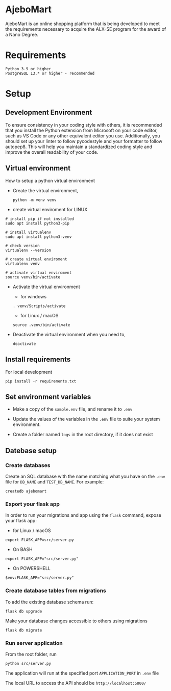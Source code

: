 # AjeboMart

AjeboMart is an online shopping platform that is being developed to meet the requirements necessary to acquire the ALX-SE program for the award of a Nano Degree.

# Requirements

```
Python 3.9 or higher
PostgreSQL 13.* or higher - recommended
```

# Setup

## Development Environment

To ensure consistency in your coding style with others, it is recommended that you install the Python extension from Microsoft on your code editor, such as VS Code or any other equivalent editor you use. Additionally, you should set up your linter to follow pycodestyle and your formatter to follow autopep8. This will help you maintain a standardized coding style and improve the overall readability of your code.
## Virtual environment

How to setup a python virtual environment

- Create the virtual environment,

  ```
  python -m venv venv
  ```

- create virtual enviroment for LINUX

```
# install pip if not installed
sudo apt install python3-pip

# install virtualenv
sudo apt install python3-venv

# check version
virtualenv --version

# create virtual enviroment
virtualenv venv

# activate virtual enviroment
source venv/bin/activate
```

- Activate the virtual environment
  - for windows
  ```
  . venv/Scripts/activate
  ```
  - for Linux / macOS
  ```
  source .venv/bin/activate
  ```
- Deactivate the virtual environment when you need to,

  ```
  deactivate
  ```

## Install requirements

For local development

```
pip install -r requirements.txt
```

## Set environment variables

- Make a copy of the `sample.env` file, and rename it to `.env`

- Update the values of the variables in the `.env` file to suite your system environment.

- Create a folder named `logs` in the root directory, if it does not exist

## Datebase setup

### Create databases

Create an SQL database with the name matching what you have on the `.env` file for `DB_NAME` and `TEST_DB_NAME`. For example:

```
createdb ajebomart
```

### Export your flask app

In order to run your migrations and app using the `flask` command, expose your flask app:

- for Linux / macOS

```
export FLASK_APP=src/server.py
```

- On BASH

```
export FLASK_APP="src/server.py"
```

- On POWERSHELL

```
$env:FLASK_APP="src/server.py"
```

### **Create database tables from migrations**

To add the existing database schema run:

```
flask db upgrade
```

Make your database changes accessible to others using migrations

```
flask db migrate
```

### **Run server application**

From the root folder, run

```
python src/server.py
```

The application will run at the specified port `APPLICATION_PORT` in `.env` file

The local URL to access the API should be `http://localhost:5000/`
